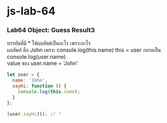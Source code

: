 # js-lab-64
### Lab64 Object: Guess Result3
บรรทัดที่มี * ให้ผลลัพธ์เป็นอะไร เพราะอะไร    
ผลลัพท์ คือ John เพราะ console.log(this.name) this = user กลายเป็น console.log(user.name)   
          value ของ user.name = 'John'

```JavaScript
let user = {
  name: 'John',
  sayHi: function () {
    console.log(this.name);
  }
};

(user.sayHi)(); // *
```
